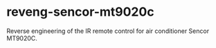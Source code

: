 # reveng-sencor-mt9020c
Reverse engineering of the IR remote control for air conditioner Sencor MT9020C.
